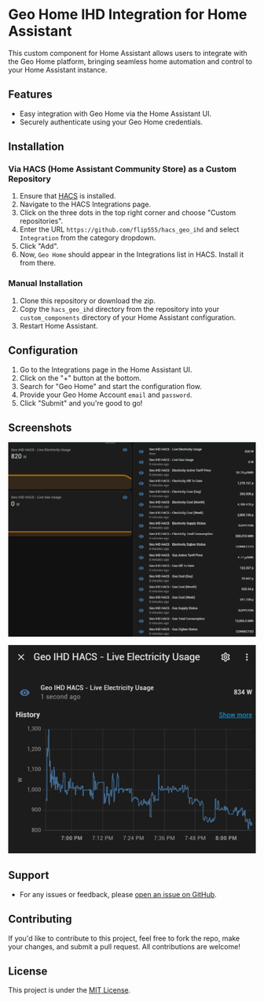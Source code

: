 # Geo Home IHD Integration for Home Assistant

This custom component for Home Assistant allows users to integrate with the Geo Home platform, bringing seamless home automation and control to your Home Assistant instance.

## Features

- Easy integration with Geo Home via the Home Assistant UI.
- Securely authenticate using your Geo Home credentials.

## Installation

### Via HACS (Home Assistant Community Store) as a Custom Repository

1. Ensure that [HACS](https://hacs.xyz/) is installed.
2. Navigate to the HACS Integrations page.
3. Click on the three dots in the top right corner and choose "Custom repositories".
4. Enter the URL `https://github.com/flip555/hacs_geo_ihd` and select `Integration` from the category dropdown.
5. Click "Add".
6. Now, `Geo Home` should appear in the Integrations list in HACS. Install it from there.

### Manual Installation

1. Clone this repository or download the zip.
2. Copy the `hacs_geo_ihd` directory from the repository into your `custom_components` directory of your Home Assistant configuration.
3. Restart Home Assistant.

## Configuration

1. Go to the Integrations page in the Home Assistant UI.
2. Click on the "+" button at the bottom.
3. Search for "Geo Home" and start the configuration flow.
4. Provide your Geo Home Account `email` and `password`.
5. Click "Submit" and you're good to go!

## Screenshots

![Dashboard Screenshot](https://github.com/flip555/hacs_geo_ihd/raw/main/docs/dash.png)

![Live Electric Data Screenshot](https://github.com/flip555/hacs_geo_ihd/raw/main/docs/live_electric.png)

## Support

- For any issues or feedback, please [open an issue on GitHub](https://github.com/flip555/hacs_geo_ihd/issues).

## Contributing

If you'd like to contribute to this project, feel free to fork the repo, make your changes, and submit a pull request. All contributions are welcome!

## License

This project is under the [MIT License](LICENSE.md).

[releases]: https://github.com/flip555/hacs_geo_ihd/releases
[releases-shield]: https://img.shields.io/github/release/flip555/hacs_geo_ihd.svg?style=for-the-badge
[license-shield]: https://img.shields.io/github/license/flip555/hacs_geo_ihd.svg?style=for-the-badge
